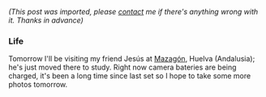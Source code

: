 *(This post was imported, please [contact](/#/contact) me if there's anything wrong with it. Thanks in advance)*

<div class="entry-body">
<h3>Life</h3>
<p>
	Tomorrow I'll be visiting my friend Jes&uacute;s at <a href="http://www.playasdehuelva.com/espanol/turistica/pueblos/mazagon.html">Mazag&oacute;n</a>, Huelva (Andalusia); he's just moved there to study. Right now camera bateries are being charged, it's been a long time since last set so I hope to take some more photos tomorrow.
</p>
</div>
